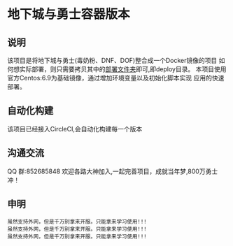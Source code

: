 # 地下城与勇士容器版本

## 说明
该项目是将地下城与勇士(毒奶粉、DNF、DOF)整合成一个Docker镜像的项目
如何想实际部署，则只需要拷贝其中的[部署文件夹](deploy)即可,即deploy目录。
本项目使用官方Centos:6.9为基础镜像，通过增加环境变量以及初始化脚本实现
应用的快速部署。

## 自动化构建
该项目已经接入CircleCI,会自动化构建每一个版本

## 沟通交流
QQ 群:852685848
欢迎各路大神加入,一起完善项目，成就当年梦,800万勇士冲！

## 申明
    虽然支持外网，但是千万别拿来开服。只能拿来学习使用!!!
    虽然支持外网，但是千万别拿来开服。只能拿来学习使用!!!
    虽然支持外网，但是千万别拿来开服。只能拿来学习使用!!!
